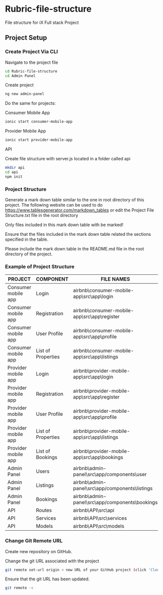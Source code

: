 # Rubric-file-structure
File structure for iX Full stack Project 

## Project Setup

### Create Project Via CLI

Navigate to the project file

```bash
cd Rubric-file-structure
cd Admin Panel
```
Create project

```bash
ng new admin-panel
```
Do the same for projects:

Consumer Mobile App

```bash
ionic start consumer-mobile-app
```

Provider Mobile App

```bash
ionic start provider-mobile-app
```

API

Create file structure with server.js located in a folder called api

```bash
mkdir api
cd api 
npm init
```

### Project Structure 

Generate a mark down table similar to the one in root directory of this project. The following website can be used to do https://www.tablesgenerator.com/markdown_tables or edit the Project File Structure.txt file in the root directory

Only files included in this mark down table with be marked!

Ensure that the files included in the mark down table related the sections specified in the table.

Please include the mark down table in the README.md file in the root directory of the project.

### Example of Project Structure 

| PROJECT             | COMPONENT          | FILE NAMES                                                                                                                                                                              |
|---------------------|--------------------|-----------------------------------------------------------------------------------------------------------------------------------------------------------------------------------------|
| Consumer mobile app | Login              | airbnb\consumer-mobile-app\src\app\login            |
| Consumer mobile app | Registration       | airbnb\consumer-mobile-app\src\app\register  |
| Consumer mobile app | User Profile       | airbnb\consumer-mobile-app\src\app\profile                  |
| Consumer mobile app | List of Properties | airbnb\consumer-mobile-app\src\app\listings      |
| Provider mobile app | Login              | airbnb\provider-mobile-app\src\app\login               |
| Provider mobile app | Registration       | airbnb\provider-mobile-app\src\app\register  |
| Provider mobile app | User Profile       | airbnb\provider-mobile-app\src\app\profile                 |
| Provider mobile app | List of Properties | airbnb\provider-mobile-app\src\app\listings      |
| Provider mobile app | List of Bookings   | airbnb\provider-mobile-app\src\app\bookings          |
| Admin Panel         | Users              | airbnb\admin-panel\src\app/components\user                                 |
| Admin Panel         | Listings           | airbnb\admin-panel\src\app/components\listings                                  |
| Admin Panel         | Bookings           | airbnb\admin-panel\src\app/components\bookings                                  |
| API                 | Routes             | airbnb\API\src\api                                                        |
| API                 | Services           | airbnb\API\src\services |
| API                 | Models             | airbnb\API\src\models |
### Change Git Remote URL

Create new repository on GitHub.

Change the git URL associated with the project 

```bash
git remote set-url origin < new URL of your GitHub project (click 'Clone or download' button on GitHub site to see URL) >
```

Ensure that the git URL has been updated.

```bash
git remote -v
```

